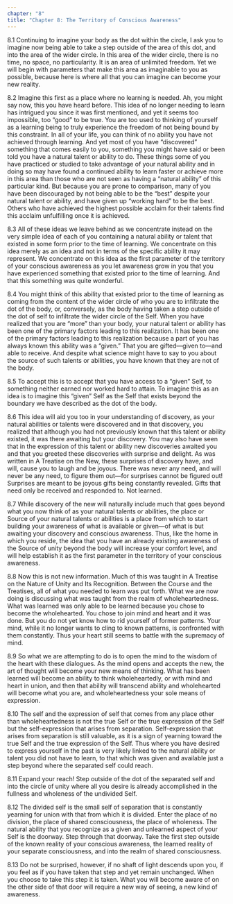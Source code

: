 ```yaml
---
chapter: "8"
title: "Chapter 8: The Territory of Conscious Awareness"
---
```


8.1 Continuing to imagine your body as the dot within the circle, I ask
you to imagine now being able to take a step outside of the area of this
dot, and into the area of the wider circle. In this area of the wider
circle, there is no time, no space, no particularity. It is an area of
unlimited freedom. Yet we will begin with parameters that make this area
as imaginable to you as possible, because here is where all that you can
imagine can become your new reality.

8.2 Imagine this first as a place where no learning is needed. Ah, you
might say now, this you have heard before. This idea of no longer
needing to learn has intrigued you since it was first mentioned, and yet
it seems too impossible, too “good” to be true. You are too used to
thinking of yourself as a learning being to truly experience the freedom
of not being bound by this constraint. In all of your life, you can
think of no ability you have not achieved through learning. And yet most
of you have “discovered” something that comes easily to you, something
you might have said or been told you have a natural talent or ability to
do. These things some of you have practiced or studied to take advantage
of your natural ability and in doing so may have found a continued
ability to learn faster or achieve more in this area than those who are
not seen as having a “natural ability” of this particular kind. But
because you are prone to comparison, many of you have been discouraged
by not being able to be the “best” despite your natural talent or
ability, and have given up “working hard” to be the best. Others who
have achieved the highest possible acclaim for their talents find this
acclaim unfulfilling once it is achieved.

8.3 All of these ideas we leave behind as we concentrate instead on the
very simple idea of each of you containing a natural ability or talent
that existed in some form prior to the time of learning. We concentrate
on this idea merely as an idea and not in terms of the specific ability
it may represent. We concentrate on this idea as the first parameter of
the territory of your conscious awareness as you let awareness grow in
you that you have experienced something that existed prior to the time
of learning. And that this something was quite wonderful.

8.4 You might think of this ability that existed prior to the time of
learning as coming from the content of the wider circle of who you are
to infiltrate the dot of the body, or, conversely, as the body having
taken a step outside of the dot of self to infiltrate the wider circle
of the Self. When you have realized that you are “more” than your body,
your natural talent or ability has been one of the primary factors
leading to this realization. It has been one of the primary factors
leading to this realization because a part of you has always known this
ability was a “given.” That you are gifted—given to—and able to receive.
And despite what science might have to say to you about the source of
such talents or abilities, you have known that they are not of the body.

8.5 To accept this is to accept that you have access to a “given” Self,
to something neither earned nor worked hard to attain. To imagine this
as an idea is to imagine this “given” Self as the Self that exists
beyond the boundary we have described as the dot of the body.

8.6 This idea will aid you too in your understanding of discovery, as
your natural abilities or talents were discovered and in that discovery,
you realized that although you had not previously known that this talent
or ability existed, it was there awaiting but your discovery. You may
also have seen that in the expression of this talent or ability new
discoveries awaited you and that you greeted these discoveries with
surprise and delight. As was written in A Treatise on the New, these
surprises of discovery have, and will, cause you to laugh and be joyous.
There was never any need, and will never be any need, to figure them
out—for surprises cannot be figured out! Surprises are meant to be
joyous gifts being constantly revealed. Gifts that need only be received
and responded to. Not learned.

8.7 While discovery of the new will naturally include much that goes
beyond what you now think of as your natural talents or abilities, the
place or Source of your natural talents or abilities is a place from
which to start building your awareness of what is available or given—of
what is but awaiting your discovery and conscious awareness. Thus, like
the home in which you reside, the idea that you have an already existing
awareness of the Source of unity beyond the body will increase your
comfort level, and will help establish it as the first parameter in the
territory of your conscious awareness.

8.8 Now this is not new information. Much of this was taught in A
Treatise on the Nature of Unity and Its Recognition. Between the Course
and the Treatises, all of what you needed to learn was put forth. What
we are now doing is discussing what was taught from the realm of
wholeheartedness. What was learned was only able to be learned because
you chose to become the wholehearted. You chose to join mind and heart
and it was done. But you do not yet know how to rid yourself of former
patterns. Your mind, while it no longer wants to cling to known
patterns, is confronted with them constantly. Thus your heart still
seems to battle with the supremacy of mind.

8.9 So what we are attempting to do is to open the mind to the wisdom of
the heart with these dialogues. As the mind opens and accepts the new,
the art of thought will become your new means of thinking. What has been
learned will become an ability to think wholeheartedly, or with mind and
heart in union, and then that ability will transcend ability and
wholehearted will become what you are, and wholeheartedness your sole
means of expression.

8.10 The self and the expression of self that comes from any place other
than wholeheartedness is not the true Self or the true expression of the
Self but the self-expression that arises from separation.
Self-expression that arises from separation is still valuable, as it is
a sign of yearning toward the true Self and the true expression of the
Self. Thus where you have desired to express yourself in the past is
very likely linked to the natural ability or talent you did not have to
learn, to that which was given and available just a step beyond where
the separated self could reach.

8.11 Expand your reach! Step outside of the dot of the separated self
and into the circle of unity where all you desire is already
accomplished in the fullness and wholeness of the undivided Self.

8.12 The divided self is the small self of separation that is constantly
yearning for union with that from which it is divided. Enter the place
of no division, the place of shared consciousness, the place of
wholeness. The natural ability that you recognize as a given and
unlearned aspect of your Self is the doorway. Step through that doorway.
Take the first step outside of the known reality of your conscious
awareness, the learned reality of your separate consciousness, and into
the realm of shared consciousness.

8.13 Do not be surprised, however, if no shaft of light descends upon
you, if you feel as if you have taken that step and yet remain
unchanged. When you choose to take this step it is taken. What you will
become aware of on the other side of that door will require a new way of
seeing, a new kind of awareness.


